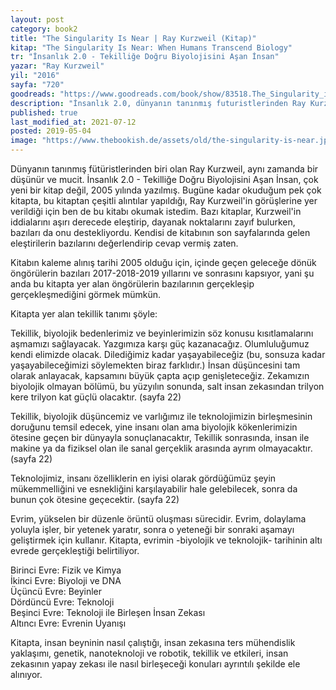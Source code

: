```yaml
---
layout: post  
category: book2  
title: "The Singularity Is Near | Ray Kurzweil (Kitap)"  
kitap: "The Singularity Is Near: When Humans Transcend Biology"  
tr: "İnsanlık 2.0 - Tekilliğe Doğru Biyolojisini Aşan İnsan"  
yazar: "Ray Kurzweil"  
yil: "2016"  
sayfa: "720"  
goodreads: "https://www.goodreads.com/book/show/83518.The_Singularity_is_Near"
description: "İnsanlık 2.0, dünyanın tanınmış futuristlerinden Ray Kurzweil'in tekillik üzerine kaleme aldığı kitabı."
published: true
last_modified_at: 2021-07-12
posted: 2019-05-04
image: "https://www.thebookish.de/assets/old/the-singularity-is-near.jpg"
---
```


Dünyanın tanınmış fütüristlerinden biri olan Ray Kurzweil, aynı zamanda bir düşünür ve mucit. İnsanlık 2.0 - Tekilliğe Doğru Biyolojisini Aşan İnsan, çok yeni bir kitap değil, 2005 yılında yazılmış. Bugüne kadar okuduğum pek çok kitapta, bu kitaptan çeşitli alıntılar yapıldığı, Ray Kurzweil'in görüşlerine yer verildiği için ben de bu kitabı okumak istedim. Bazı kitaplar, Kurzweil'in iddialarını aşırı derecede eleştirip, dayanak noktalarını zayıf bulurken, bazıları da onu destekliyordu. Kendisi de kitabının son sayfalarında gelen eleştirilerin bazılarını değerlendirip cevap vermiş zaten.  
  
Kitabın kaleme alınış tarihi 2005 olduğu için, içinde geçen geleceğe dönük öngörülerin bazıları 2017-2018-2019 yıllarını ve sonrasını kapsıyor, yani şu anda bu kitapta yer alan öngörülerin bazılarının gerçekleşip gerçekleşmediğini görmek mümkün.  
  
Kitapta yer alan tekillik tanımı şöyle:  
  
Tekillik, biyolojik bedenlerimiz ve beyinlerimizin söz konusu kısıtlamalarını aşmamızı sağlayacak. Yazgımıza karşı güç kazanacağız. Olumluluğumuz kendi elimizde olacak. Dilediğimiz kadar yaşayabileceğiz (bu, sonsuza kadar yaşayabileceğimizi söylemekten biraz farklıdır.) İnsan düşüncesini tam olarak anlayacak, kapsamını büyük çapta açıp genişleteceğiz. Zekamızın biyolojik olmayan bölümü, bu yüzyılın sonunda, salt insan zekasından trilyon kere trilyon kat güçlü olacaktır. (sayfa 22)  
  
Tekillik, biyolojik düşüncemiz ve varlığımız ile teknolojimizin birleşmesinin doruğunu temsil edecek, yine insanı olan ama biyolojik kökenlerimizin ötesine geçen bir dünyayla sonuçlanacaktır, Tekillik sonrasında, insan ile makine ya da fiziksel olan ile sanal gerçeklik arasında ayrım olmayacaktır. (sayfa 22)  
  
Teknolojimiz, insanı özelliklerin en iyisi olarak gördüğümüz şeyin mükemmelliğini ve esnekliğini karşılayabilir hale gelebilecek, sonra da bunun çok ötesine geçecektir. (sayfa 22)  
  
Evrim, yükselen bir düzenle örüntü oluşması sürecidir. Evrim, dolaylama yoluyla işler, bir yetenek yaratır, sonra o yeteneği bir sonraki aşamayı geliştirmek için kullanır. Kitapta, evrimin -biyolojik ve teknolojik- tarihinin altı evrede gerçekleştiği belirtiliyor.  
  
Birinci Evre: Fizik ve Kimya  
İkinci Evre: Biyoloji ve DNA  
Üçüncü Evre: Beyinler  
Dördüncü Evre: Teknoloji  
Beşinci Evre: Teknoloji ile Birleşen İnsan Zekası  
Altıncı Evre: Evrenin Uyanışı  
  
Kitapta, insan beyninin nasıl çalıştığı, insan zekasına ters mühendislik yaklaşımı, genetik, nanoteknoloji ve robotik, tekillik ve etkileri, insan zekasının yapay zekası ile nasıl birleşeceği konuları ayrıntılı şekilde ele alınıyor.  
  
